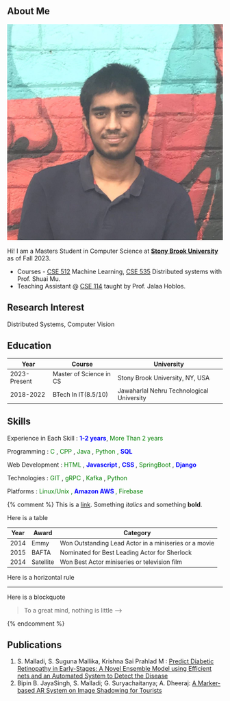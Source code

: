 
## About Me

<img class="profile-picture" src="siddhartha_malladi.jpg">

Hi! I am a Masters Student in Computer Science at **[Stony Brook University](https://www.cs.stonybrook.edu/)** as of Fall 2023.

- Courses - [CSE 512](https://sites.google.com/view/sbu-cse512-2023/home) Machine Learning, [CSE 535](http://mpaxos.com/teaching/ds/23fa/) Distributed systems with Prof. Shuai Mu.
- Teaching Assistant @ [CSE 114](https://sites.google.com/cs.stonybrook.edu/jhoblos-cse114/) taught by Prof. Jalaa Hoblos.

## Research Interest

Distributed Systems, Computer Vision

## Education

Year | Course | University
-----|-------|--------
2023-Present | Master of Science in CS  | Stony Brook University, NY, USA
2018-2022 | BTech In IT(8.5/10) | Jawaharlal Nehru Technological University

## Skills

<style>
    o {color: Green}
    b {color: Blue}
</style>

Experience in Each Skill : <b>1-2 years</b>, <o>More Than 2 years</o>

Programming : <o> C </o> , <o> CPP </o> , <o> Java </o> , <o> Python <o/> , <b> SQL </b> <br/>

Web Development : <o> HTML </o> , <b> Javascript </b> , <b> CSS </b> , <o> SpringBoot </o> , <b> Django</b> <br/>

Technologies : <o> GIT </o> , <o> gRPC </o> , <o> Kafka </o> , <o> Python </o> <br/>

Platforms : <o> Linux/Unix <o> , <b> Amazon AWS </b> , <o> Firebase </o> <br/>

{% comment %} 
This is a [link](http://google.com). Something *italics* and something **bold**.

Here is a table

Year | Award | Category
-----|-------|--------
2014 | Emmy  | Won Outstanding Lead Actor in a miniseries or a movie
2015 | BAFTA | Nominated for Best Leading Actor for Sherlock
2014 | Satellite | Won Best Actor miniseries or television film

Here is a horizontal rule

---

Here is a blockquote

> To a great mind, nothing is little -->

{% endcomment %}



## Publications

1. S. Malladi, S. Suguna Mallika, Krishna Sai Prahlad M : [Predict Diabetic Retinopathy in Early-Stages: A Novel Ensemble Model using Efficient nets and an Automated System to Detect the Disease](https://www.ijitee.org/portfolio-item/l933511111222)
2. Bipin B. JayaSingh, S. Malladi; G. Suryachaitanya; A. Dheeraj: [A Marker-based AR System on Image Shadowing for Tourists](https://ieeexplore.ieee.org/abstract/document/10099856)

<!-- ## References

* Foo Bar: Head of Department, Placeholder Names, Lorem
* John Doe: Associate Professor, Department of Computer Science, Ipsum -->

